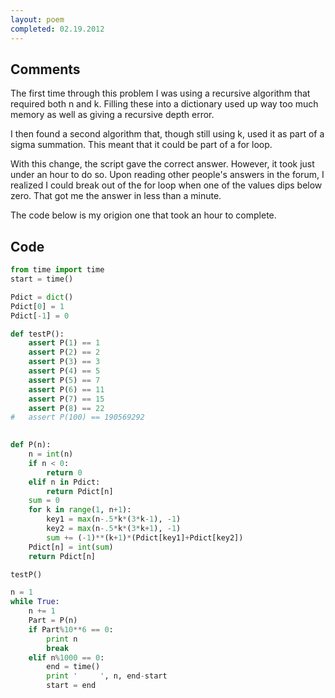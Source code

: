 ```yaml
---
layout: poem
completed: 02.19.2012
---
```


## Comments

The first time through this problem I was using a recursive algorithm that
required both n and k. Filling these into a dictionary used up way too much
memory as well as giving a recursive depth error.

I then found a second algorithm that, though still using k, used it as part of
a sigma summation. This meant that it could be part of a for loop.

With this change, the script gave the correct answer. However, it took just
under an hour to do so. Upon reading other people's answers in the forum, I
realized I could break out of the for loop when one of the values dips below
zero. That got me the answer in less than a minute.

The code below is my origion one that took an hour to complete.

## Code

```python
from time import time
start = time()

Pdict = dict()
Pdict[0] = 1
Pdict[-1] = 0

def testP():
	assert P(1) == 1
	assert P(2) == 2
	assert P(3) == 3
	assert P(4) == 5
	assert P(5) == 7
	assert P(6) == 11
	assert P(7) == 15
	assert P(8) == 22
#	assert P(100) == 190569292
	

def P(n):
	n = int(n)
	if n < 0:
		return 0
	elif n in Pdict:
		return Pdict[n]
	sum = 0
	for k in range(1, n+1):
		key1 = max(n-.5*k*(3*k-1), -1)
		key2 = max(n-.5*k*(3*k+1), -1)
		sum += (-1)**(k+1)*(Pdict[key1]+Pdict[key2])
	Pdict[n] = int(sum)
	return Pdict[n]

testP()

n = 1
while True:
	n += 1
	Part = P(n)
	if Part%10**6 == 0:
		print n
		break
	elif n%1000 == 0:
		end = time()
		print '		', n, end-start
		start = end
```
